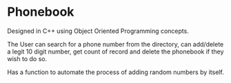 # Phonebook
Designed in C++ using Object Oriented Programming concepts.

The User can search for a phone number from the directory, can add/delete a legit 10 digit number, get count of record and delete the phonebook if they wish to do so.

Has a function to automate the process of adding random numbers by itself. 
